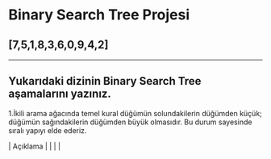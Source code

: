 # Binary Search Tree Projesi

## [7,5,1,8,3,6,0,9,4,2] 
---
Yukarıdaki dizinin Binary Search Tree aşamalarını yazınız.
---
1.İkili arama ağacında temel kural düğümün solundakilerin düğümden küçük; düğümün sağındakilerin düğümden büyük olmasıdır. Bu durum sayesinde sıralı yapıyı elde ederiz.

| Açıklama | | | |
